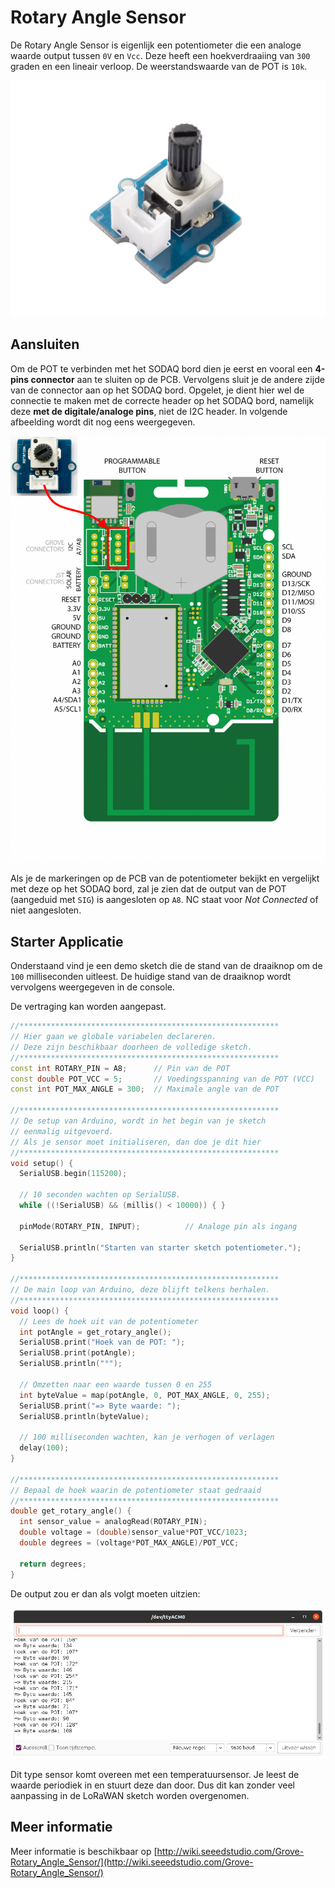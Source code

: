 # Rotary Angle Sensor

De Rotary Angle Sensor is eigenlijk een potentiometer die een analoge waarde output tussen `0V` en `Vcc`. Deze heeft een hoekverdraaiing van `300` graden en een lineair verloop. De weerstandswaarde van de POT is `10k`.

![Rotary Angle Sensor](./img/rotary-angle-sensor.jpg)

## Aansluiten

Om de POT te verbinden met het SODAQ bord dien je eerst en vooral een **4-pins connector** aan te sluiten op de PCB. Vervolgens sluit je de andere zijde van de connector aan op het SODAQ bord. Opgelet, je dient hier wel de connectie te maken met de correcte header op het SODAQ bord, namelijk deze **met de digitale/analoge pins**, niet de I2C header. In volgende afbeelding wordt dit nog eens weergegeven.

![POT op het SODAQ bord aansluiten](./img/connecting_pot_to_sodaq.png)

Als je de markeringen op de PCB van de potentiometer bekijkt en vergelijkt met deze op het SODAQ bord, zal je zien dat de output van de POT (aangeduid met `SIG`) is aangesloten op `A8`. NC staat voor *Not Connected* of niet aangesloten.

## Starter Applicatie

Onderstaand vind je een demo sketch die de stand van de draaiknop om de `100` milliseconden uitleest. De huidige stand van de draaiknop wordt vervolgens weergegeven in de console.

De vertraging kan worden aangepast.

```cpp
//**********************************************************
// Hier gaan we globale variabelen declareren.
// Deze zijn beschikbaar doorheen de volledige sketch.
//**********************************************************
const int ROTARY_PIN = A8;      // Pin van de POT
const double POT_VCC = 5;       // Voedingsspanning van de POT (VCC)
const int POT_MAX_ANGLE = 300;  // Maximale angle van de POT

//**********************************************************
// De setup van Arduino, wordt in het begin van je sketch
// eenmalig uitgevoerd.
// Als je sensor moet initialiseren, dan doe je dit hier
//**********************************************************
void setup() {
  SerialUSB.begin(115200);

  // 10 seconden wachten op SerialUSB. 
  while ((!SerialUSB) && (millis() < 10000)) { }
  
  pinMode(ROTARY_PIN, INPUT);          // Analoge pin als ingang

  SerialUSB.println("Starten van starter sketch potentiometer.");
}

//**********************************************************
// De main loop van Arduino, deze blijft telkens herhalen.
//**********************************************************
void loop() {
  // Lees de hoek uit van de potentiometer
  int potAngle = get_rotary_angle();
  SerialUSB.print("Hoek van de POT: ");
  SerialUSB.print(potAngle);
  SerialUSB.println("°");

  // Omzetten naar een waarde tussen 0 en 255
  int byteValue = map(potAngle, 0, POT_MAX_ANGLE, 0, 255);
  SerialUSB.print("=> Byte waarde: ");
  SerialUSB.println(byteValue);

  // 100 milliseconden wachten, kan je verhogen of verlagen
  delay(100);
}

//**********************************************************
// Bepaal de hoek waarin de potentiometer staat gedraaid
//**********************************************************
double get_rotary_angle() {
  int sensor_value = analogRead(ROTARY_PIN);
  double voltage = (double)sensor_value*POT_VCC/1023;
  double degrees = (voltage*POT_MAX_ANGLE)/POT_VCC;

  return degrees;
}
```

De output zou er dan als volgt moeten uitzien:

![Rotary Sensor Output](./img/rotary_sensor_output.png)

Dit type sensor komt overeen met een temperatuursensor. Je leest de waarde periodiek in en stuurt deze dan door. Dus dit kan zonder veel aanpassing in de LoRaWAN sketch worden overgenomen.

## Meer informatie

Meer informatie is beschikbaar op [http://wiki.seeedstudio.com/Grove-Rotary_Angle_Sensor/](http://wiki.seeedstudio.com/Grove-Rotary_Angle_Sensor/)

<!-- TODO: Things Network Decoder -->